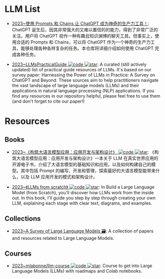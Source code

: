 # LLM List

- [2023~使用 Prompts 和 Chains 让 ChatGPT 成为神奇的生产力工具！](https://github.com/howl-anderson/unlocking-the-power-of-llms): ChatGPT 诞生后，因其非常强大的又难以置信的的能力，得到了非常广泛的关注。用户将 ChatGPT 视作一种有趣且知识渊博的聊天工具。但事实上，使用合适的 Prompts 和 Chains，可以将 ChatGPT 作为一个神奇的生产力工具，能够处理各种各样复杂的任务。本仓库将详细介绍如何使用 ChatGPT 完成各种任务。

- [2023~LLMsPracticalGuide ![code](https://ng-tech.icu/assets/code.svg) ![star](https://img.shields.io/github/stars/Mooler0410/LLMsPracticalGuide)](https://github.com/Mooler0410/LLMsPracticalGuide): A curated (still actively updated) list of practical guide resources of LLMs. It's based on our survey paper: Harnessing the Power of LLMs in Practice: A Survey on ChatGPT and Beyond. These sources aim to help practitioners navigate the vast landscape of large language models (LLMs) and their applications in natural language processing (NLP) applications. If you find any resources in our repository helpful, please feel free to use them (and don't forget to cite our paper!)

# Resources

## Books

- [2023~《构筑大语言模型应用：应用开发与架构设计》 ![code](https://ng-tech.icu/assets/code.svg) ![star](https://img.shields.io/github/stars/phodal/aigc)](https://github.com/phodal/aigc): 《构筑大语言模型应用：应用开发与架构设计》一本关于 LLM 在真实世界应用的开源电子书，介绍了大语言模型的基础知识和应用，以及如何构建自己的模型。其中包括 Prompt 的编写、开发和管理，探索最好的大语言模型能带来什么，以及 LLM 应用开发的模式和架构设计。

- [2023~《LLMs from scratch》 ![code](https://ng-tech.icu/assets/code.svg) ![star](https://img.shields.io/github/stars/rasbt/LLMs-from-scratch)](https://github.com/rasbt/LLMs-from-scratch): In Build a Large Language Model (from Scratch), you'll discover how LLMs work from the inside out. In this book, I'll guide you step by step through creating your own LLM, explaining each stage with clear text, diagrams, and examples.

## Collections

- [2023~A Survey of Large Language Models 🗃️](https://github.com/RUCAIBox/LLMSurvey): A collection of papers and resources related to Large Language Models.

## Courses

- [2023~mlabonne/llm-course ![code](https://ng-tech.icu/assets/code.svg) ![star](https://img.shields.io/github/stars/mlabonne/llm-course)](https://github.com/mlabonne/llm-course): Course to get into Large Language Models (LLMs) with roadmaps and Colab notebooks.
